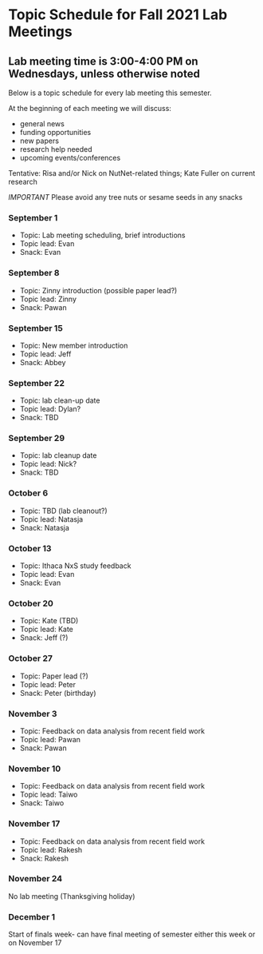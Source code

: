 # Topic Schedule for Fall 2021 Lab Meetings
## Lab meeting time is 3:00-4:00 PM on Wednesdays, unless otherwise noted
Below is a topic schedule for every lab meeting this semester.

At the beginning of each meeting we will discuss:
- general news
- funding opportunities
- new papers
- research help needed
- upcoming events/conferences

Tentative: Risa and/or Nick on NutNet-related things; Kate Fuller on current research

*IMPORTANT*
Please avoid any tree nuts or sesame seeds in any snacks

### September 1

- Topic: Lab meeting scheduling, brief introductions
- Topic lead: Evan
- Snack: Evan

### September 8

- Topic: Zinny introduction (possible paper lead?)
- Topic lead: Zinny
- Snack: Pawan

### September 15

- Topic: New member introduction
- Topic lead: Jeff
- Snack: Abbey

### September 22

- Topic: lab clean-up date
- Topic lead: Dylan?
- Snack: TBD

### September 29

- Topic: lab cleanup date
- Topic lead: Nick?
- Snack: TBD

### October 6

- Topic: TBD (lab cleanout?)
- Topic lead: Natasja
- Snack: Natasja

### October 13

- Topic: Ithaca NxS study feedback
- Topic lead: Evan
- Snack: Evan

### October 20

- Topic: Kate (TBD)
- Topic lead: Kate
- Snack: Jeff (?)

### October 27

- Topic: Paper lead (?)
- Topic lead: Peter
- Snack: Peter (birthday)

### November 3

- Topic: Feedback on data analysis from recent field work
- Topic lead: Pawan
- Snack: Pawan

### November 10

- Topic: Feedback on data analysis from recent field work
- Topic lead: Taiwo
- Snack: Taiwo

### November 17

- Topic: Feedback on data analysis from recent field work
- Topic lead: Rakesh
- Snack: Rakesh

### November 24
No lab meeting (Thanksgiving holiday)

### December 1
Start of finals week- can have final meeting of semester either this week or on November 17
